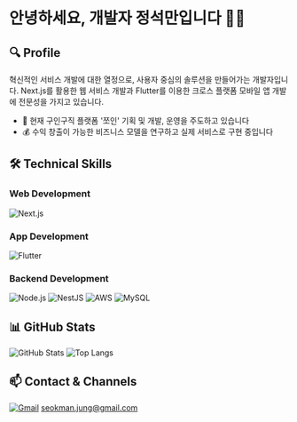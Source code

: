 # 안녕하세요, 개발자 정석만입니다 👨‍💻

## 🔍 Profile
혁신적인 서비스 개발에 대한 열정으로, 사용자 중심의 솔루션을 만들어가는 개발자입니다.
Next.js를 활용한 웹 서비스 개발과 Flutter를 이용한 크로스 플랫폼 모바일 앱 개발에 전문성을 가지고 있습니다.

- 🚀 현재 구인구직 플랫폼 '쪼인' 기획 및 개발, 운영을 주도하고 있습니다
- 💰 수익 창출이 가능한 비즈니스 모델을 연구하고 실제 서비스로 구현 중입니다

## 🛠 Technical Skills

### Web Development
![Next.js](https://img.shields.io/badge/Next.js-000000?style=for-the-badge&logo=next.js&logoColor=white)

### App Development
![Flutter](https://img.shields.io/badge/Flutter-02569B?style=for-the-badge&logo=flutter&logoColor=white)

### Backend Development
![Node.js](https://img.shields.io/badge/Node.js-339933?style=for-the-badge&logo=node.js&logoColor=white)
![NestJS](https://img.shields.io/badge/NestJS-E0234E?style=for-the-badge&logo=nestjs&logoColor=white)
![AWS](https://img.shields.io/badge/AWS-232F3E?style=for-the-badge&logo=amazon-aws&logoColor=white)
![MySQL](https://img.shields.io/badge/MySQL-4479A1?style=for-the-badge&logo=mysql&logoColor=white)

## 📊 GitHub Stats
![GitHub Stats](https://github-readme-stats.vercel.app/api?username=jungseokman&show_icons=true&theme=radical)
![Top Langs](https://github-readme-stats.vercel.app/api/top-langs/?username=jungseokman&layout=compact&theme=radical)

## 📫 Contact & Channels
[![Gmail](https://img.shields.io/badge/Gmail-D14836?style=for-the-badge&logo=gmail&logoColor=white)](mailto:seokman.jung@gmail.com) seokman.jung@gmail.com
